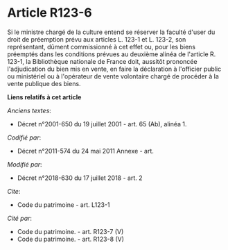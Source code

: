 # Article R123-6

Si le ministre chargé de la culture entend se réserver la faculté d'user du droit de préemption prévu aux articles L. 123-1
et L. 123-2, son représentant, dûment commissionné à cet effet ou, pour les biens préemptés dans les conditions prévues au
deuxième alinéa de l'article R. 123-1, la Bibliothèque nationale de France doit, aussitôt prononcée l'adjudication du bien
mis en vente, en faire la déclaration à l'officier public ou ministériel ou à l'opérateur de vente volontaire chargé de
procéder à la vente publique des biens.

**Liens relatifs à cet article**

_Anciens textes_:

  - Décret n°2001-650 du 19 juillet 2001 - art. 65 (Ab), alinéa 1.

_Codifié par_:

  - Décret n°2011-574 du 24 mai 2011 Annexe - art.

_Modifié par_:

  - Décret n°2018-630 du 17 juillet 2018 - art. 2

_Cite_:

  - Code du patrimoine - art. L123-1

_Cité par_:

  - Code du patrimoine. - art. R123-7 (V)
  - Code du patrimoine. - art. R123-8 (V)
